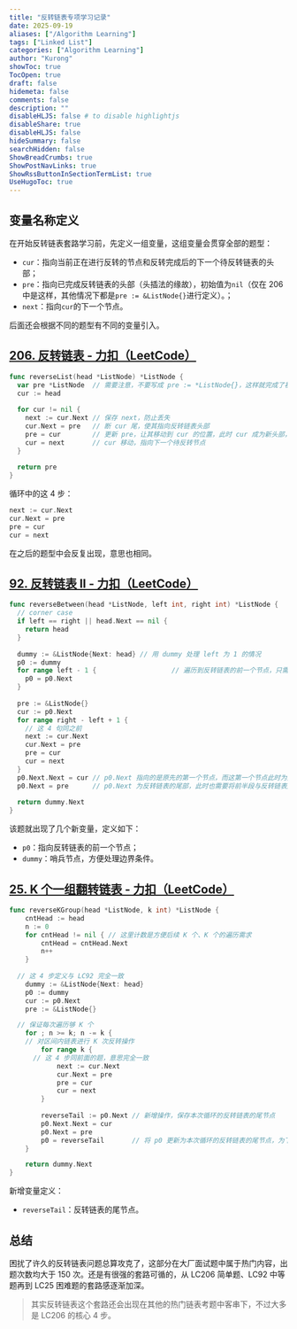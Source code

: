 ```yaml
---
title: "反转链表专项学习记录"
date: 2025-09-19
aliases: ["/Algorithm Learning"]
tags: ["Linked List"]
categories: ["Algorithm Learning"]
author: "Kurong"
showToc: true
TocOpen: true
draft: false
hidemeta: false
comments: false
description: ""
disableHLJS: false # to disable highlightjs
disableShare: true
disableHLJS: false
hideSummary: false
searchHidden: false
ShowBreadCrumbs: true
ShowPostNavLinks: true
ShowRssButtonInSectionTermList: true
UseHugoToc: true
---
```


## 变量名称定义

在开始反转链表套路学习前，先定义一组变量，这组变量会贯穿全部的题型：

- `cur`：指向当前正在进行反转的节点和反转完成后的下一个待反转链表的头部；
- `pre`：指向已完成反转链表的头部（头插法的缘故），初始值为`nil`（仅在 206 中是这样，其他情况下都是`pre := &ListNode{}`进行定义）。；
- `next`：指向`cur`的下一个节点。

后面还会根据不同的题型有不同的变量引入。



## [206. 反转链表 - 力扣（LeetCode）](https://leetcode.cn/problems/reverse-linked-list/submissions/664347837/)

```go
func reverseList(head *ListNode) *ListNode {
  var pre *ListNode  // 需要注意，不要写成 pre := *ListNode{}，这样就完成了初始化、值不是 nil 了
  cur := head
  
  for cur != nil {
    next := cur.Next // 保存 next，防止丢失
    cur.Next = pre   // 断 cur 尾，使其指向反转链表头部
    pre = cur        // 更新 pre，让其移动到 cur 的位置，此时 cur 成为新头部，pre 符合其定义仍然指向反转链表的头部
    cur = next       // cur 移动，指向下一个待反转节点
  }
  
  return pre
}
```

循环中的这 4 步：

```go
next := cur.Next
cur.Next = pre
pre = cur
cur = next
```

在之后的题型中会反复出现，意思也相同。



## [92. 反转链表 II - 力扣（LeetCode）](https://leetcode.cn/problems/reverse-linked-list-ii/description/)

```go
func reverseBetween(head *ListNode, left int, right int) *ListNode {
  // corner case
  if left == right || head.Next == nil {
    return head
  }
  
  dummy := &ListNode{Next: head} // 用 dummy 处理 left 为 1 的情况
  p0 := dummy
  for range left - 1 { 					 // 遍历到反转链表的前一个节点，只需遍历这一次 
    p0 = p0.Next
  }
  
  pre := &ListNode{}
  cur := p0.Next
  for range right - left + 1 {
    // 这 4 句同之前
    next := cur.Next
    cur.Next = pre
    pre = cur
    cur = next
  }
  p0.Next.Next = cur // p0.Next 指向的是原先的第一个节点，而这第一个节点此时为反转链表的尾节点（头插法🐎）。所以此时需要让其与后半段正常链表连接，而此时的 cur 指向的就是后半段的头部，所以令其指向 cur
  p0.Next = pre      // p0.Next 为反转链表的尾部，此时也需要将前半段与反转链表连接。p0 是前半段的尾部、反转链表的前一个节点，所以令其 next 指向反转链表的头部，以完成前半段的连接
  
  return dummy.Next
}
```

该题就出现了几个新变量，定义如下：

- `p0`：指向反转链表的前一个节点；
- `dummy`：哨兵节点，方便处理边界条件。



## [25. K 个一组翻转链表 - 力扣（LeetCode）](https://leetcode.cn/problems/reverse-nodes-in-k-group/description/?envType=study-plan-v2&envId=top-interview-150)

```go
func reverseKGroup(head *ListNode, k int) *ListNode {
	cntHead := head
	n := 0
	for cntHead != nil { // 这里计数是方便后续 K 个、K 个的遍历需求
		cntHead = cntHead.Next
		n++
	}
	
  // 这 4 步定义与 LC92 完全一致
	dummy := &ListNode{Next: head}
	p0 := dummy
	cur := p0.Next
	pre := &ListNode{}

  // 保证每次遍历够 K 个
	for ; n >= k; n -= k {
    // 对区间内链表进行 K 次反转操作
		for range k {
      // 这 4 步同前面的题，意思完全一致
			next := cur.Next
			cur.Next = pre
			pre = cur
			cur = next
		}
		
		reverseTail := p0.Next // 新增操作，保存本次循环的反转链表的尾节点
		p0.Next.Next = cur     
		p0.Next = pre          
		p0 = reverseTail       // 将 p0 更新为本次循环的反转链表的尾节点，为下一个循环作准备。对于下一个循环而言，p0 符合定义
	}

	return dummy.Next
}
```

新增变量定义：

- `reverseTail`：反转链表的尾节点。



## 总结

困扰了许久的反转链表问题总算攻克了，这部分在大厂面试题中属于热门内容，出题次数均大于 150 次。还是有很强的套路可循的，从 LC206 简单题、LC92 中等题再到 LC25 困难题的套路感逐渐加深。

> 其实反转链表这个套路还会出现在其他的热门链表考题中客串下，不过大多是 LC206 的核心 4 步。
